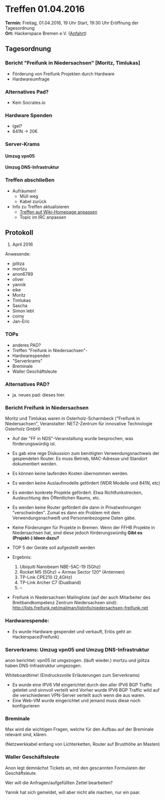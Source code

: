 # Treffen 01.04.2016

**Termin:** Freitag, 01.04.2016, 19 Uhr Start, 19:30 Uhr Eröffnung der Tagesordnung  
**Ort:** Hackerspace Bremen e.V. ([Anfahrt](https://www.hackerspace-bremen.de/anfahrt/))

## Tagesordnung

### Bericht "Freifunk in Niedersachsen" [Moritz, Timlukas]

 * Förderung von Freifunk Projekten durch Hardware
 * Hardwareumfrage

### Alternatives Pad?

 * Kein Socrates.io

### Hardware Spenden

 * Igel? 
 * 841N → 20€

### Server-Krams

#### Umzug vpn05

#### Umzug DNS-Infrastruktur

### Treffen abschließen

* Aufräumen!
  * Müll weg
  * Kabel zurück
* Info zu Treffen aktualisieren
  * [Treffen auf Wiki-Homepage anpassen](Home)
  * Topic im IRC anpassen

## Protokoll

1. April 2016

Anwesende:

  * jplitza
  * mortzu
  * anon6789
  * oliver
  * yannik
  * eike
  * Moritz
  * Timlukas
  * Sascha
  * Simon lebt
  * corny
  * Jan-Eric
    
### TOPs

  - anderes PAD?
  - Treffen "Freifunk in Niedersachsen"-
  - Hardwarespenden
  - "Serverkrams"
  - Breminale
  - Waller Geschäftsleute
    
### Alternatives PAD?

 * ja. neues pad: dieses hier.

### Bericht Freifunk in Niedersachsen
Moritz und Timlukas waren in Osterholz-Scharmbeck ("Freifunk in Niedersachsen", Veranstalter:  NETZ-Zentrum für innovative Technologie Osterholz GmbH)

* Auf der "FF in NDS"-Veranstaltung wurde besprochen, was förderungswürdig ist.
* Es gab eine rege Diskussion zum benötigten Verwendungsnachweis der gespendeten Router. Es muss Betrieb, MAC-Adresse und Standort dokumentiert werden.
* Es können keine laufenden Kosten übernommen werden.
* Es werden keine Auslaufmodelle gefördert (WDR Modelle und 841N, etc)
* Es werden konkrete Projekte gefördert. Etwa Richtfunkstrecken, Ausleuchtung des Öffentlichen Raums, etc.
* Es werden keine Router gefördert die dann in Privatwohnungen "verschwinden". Zumal es dann ein Problem mit dem Verwendungsnachweiß und Personenbezogene Daten gäbe. 
* Keine Förderungen für Projekte in Bremen. Wenn der FFHB Projekte in Niedersachsen hat, sind diese jedoch förderungswürdig **Gibt es (Projekt-) Ideen dazu?**
* TOP 5 der Geräte soll aufgestellt werden
* Ergebnis:

    1. Ubiquiti Nanobeam NBE-5AC-19 (5Ghz)
    2. Rocket M5 (5Ghz) + Airmax Sector 120° (Antennen)
    3. TP-Link CPE210 (2,4GHz)
    4. TP-Link Archer C7 (Dualband)
    5. –

  
 * Freifunk in Niedersachsen Mailingliste (auf der auch Mitarbeiter des Breitbandkompetenz Zentrum Niedersachsen sind): http://lists.freifunk.net/mailman/listinfo/niedersachsen-freifunk.net


### Hardwarespende:

 * Es wurde Hardware gespendet und verkauft, Erlös geht an Hackerspace(Freifunk)

### Serverkrams: Umzug vpn05 und Umzug DNS-Infrastruktur

anon berichtet: vpn05 ist umgezogen. (läuft wieder.)
mortzu und jplitza haben DNS-Infrastruktur umgezogen.

Whiteboardtime! (Eindrucksvolle Erläuterungen zum Serverkrams)
* Es wurde eine IPV6 VM eingerichtet durch den aller IPV6 BGP Traffic geleitet und sinnvoll verteilt wird
Vorher wurde IPV6 BGP Traffic wild auf die verschiedenen VPN-Server verteilt auch wenn die aus waren.
* Eine Web-VM wurde eingerichtet und jemand muss diese noch konfigurieren

### Breminale

Max wird die wichtigen Fragen, welche für den Aufbau auf der Breminale relevant sind, klären.  

(Netzwerkkabel entlang von Lichterketten, Router auf Brusthöhe an Masten)

### Waller Geschäftsleute

Anon legt demnächst Tickets an, mit den gescannten Formularen der Geschäftsleute.

Wer will die Anfragen/aufgefüllten Zettel bearbeiten?

Yannik hat sich gemeldet, will aber nicht alle machen, nur ein paar.




